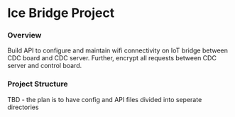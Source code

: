 # Ice Bridge Project

### Overview
Build API to configure and maintain wifi connectivity on IoT bridge between CDC board and CDC server. Further, encrypt all requests between CDC server and control board. 

### Project Structure
TBD - the plan is to have config and API files divided into seperate directories

